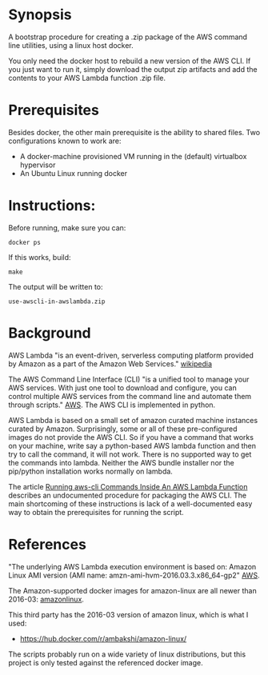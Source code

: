 # Synopsis

A bootstrap procedure for creating a .zip package of the AWS command line utilities, using a linux host docker.

You only need the docker host to rebuild a new version of the AWS CLI.  If you just want to run it, simply download the output zip artifacts and add the contents to your AWS Lambda function .zip file.


# Prerequisites

Besides docker, the other main prerequisite is the ability to shared files.  Two configurations known to work are:

  - A docker-machine provisioned VM running in the (default) virtualbox hypervisor
  - An Ubuntu Linux running docker


# Instructions:

Before running, make sure you can:

    docker ps

If this works, build:

    make

The output will be written to:

    use-awscli-in-awslambda.zip


# Background

AWS Lambda "is an event-driven, serverless computing platform provided by Amazon as a part of the Amazon Web Services." [wikipedia](https://en.wikipedia.org/wiki/AWS_Lambda)

The AWS Command Line Interface (CLI) "is a unified tool to manage your AWS services. With just one tool to download and configure, you can control multiple AWS services from the command line and automate them through scripts."  [AWS](https://aws.amazon.com/cli/).  The AWS CLI is implemented in python.

AWS Lambda is based on a small set of amazon curated machine instances curated by Amazon.  Surprisingly, some or all of these pre-configured images do not provide the AWS CLI.  So if you have a command that works on your machine, write say a python-based AWS lambda function and then try to call the command, it will not work.  There is no supported way to get the commands into lambda.  Neither the AWS bundle installer nor the pip/python installation works normally on lambda.

The article [Running aws-cli Commands Inside An AWS Lambda Function](https://alestic.com/2016/11/aws-lambda-awscli/) describes an undocumented procedure for packaging the AWS CLI.  The main shortcoming of these instructions is lack of a well-documented easy way to obtain the prerequisites for running the script.


# References

"The underlying AWS Lambda execution environment is based on: Amazon Linux AMI version (AMI name: amzn-ami-hvm-2016.03.3.x86_64-gp2" [AWS](http://docs.aws.amazon.com/lambda/latest/dg/current-supported-versions.html).

The Amazon-supported docker images for amazon-linux are all newer than 2016-03: [amazonlinux](https://hub.docker.com/_/amazonlinux/).

This third party has the 2016-03 version of amazon linux, which is what I used:

  - https://hub.docker.com/r/ambakshi/amazon-linux/

The scripts probably run on a wide variety of linux distributions, but this project is only tested against the referenced docker image.
